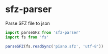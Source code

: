 # sfz-parser

Parse SFZ file to json

```typescript
import parseSFZ from 'sfz-parser'
import fs from 'fs'

parseSFZ(fs.readSync('piano.sfz', 'utf-8'))
```